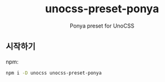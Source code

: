 <h1 align="center">unocss-preset-ponya</h1>
<p align="center">Ponya preset for UnoCSS</p>

## 시작하기
npm:
```bash
npm i -D unocss unocss-preset-ponya 
```
